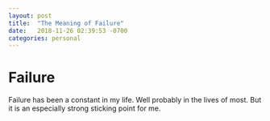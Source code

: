 ```yaml
---
layout: post
title:  "The Meaning of Failure"
date:   2018-11-26 02:39:53 -0700
categories: personal
---
```


# Failure

Failure has been a constant in my life. Well probably in the lives of most. But it is an especially strong sticking point for me.
